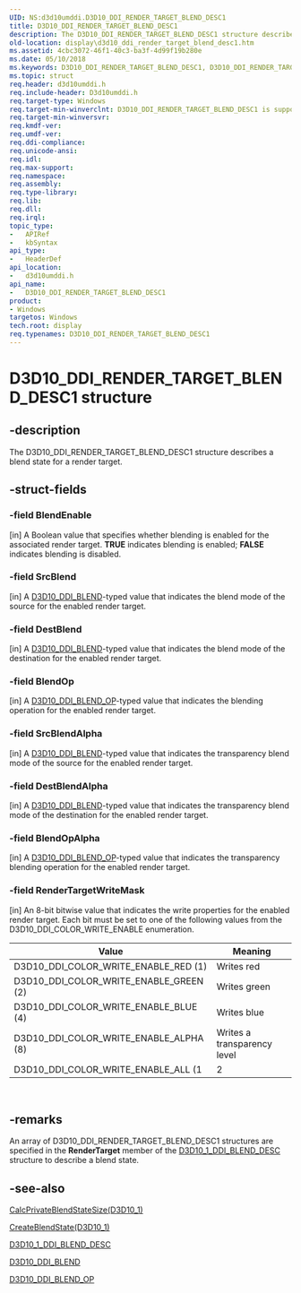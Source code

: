 ```yaml
---
UID: NS:d3d10umddi.D3D10_DDI_RENDER_TARGET_BLEND_DESC1
title: D3D10_DDI_RENDER_TARGET_BLEND_DESC1
description: The D3D10_DDI_RENDER_TARGET_BLEND_DESC1 structure describes a blend state for a render target.
old-location: display\d3d10_ddi_render_target_blend_desc1.htm
ms.assetid: 4cbc3072-46f1-40c3-ba3f-4d99f19b280e
ms.date: 05/10/2018
ms.keywords: D3D10_DDI_RENDER_TARGET_BLEND_DESC1, D3D10_DDI_RENDER_TARGET_BLEND_DESC1 structure [Display Devices], UMDisplayDriver_Dx10param_Structs_cc133adc-9ca8-4596-b3b8-9c3b352cd696.xml, d3d10umddi/D3D10_DDI_RENDER_TARGET_BLEND_DESC1, display.d3d10_ddi_render_target_blend_desc1
ms.topic: struct
req.header: d3d10umddi.h
req.include-header: D3d10umddi.h
req.target-type: Windows
req.target-min-winverclnt: D3D10_DDI_RENDER_TARGET_BLEND_DESC1 is supported on Windows Vista with Service Pack 1 (SP1) and later versions and Windows Server 2008 and later versions.
req.target-min-winversvr: 
req.kmdf-ver: 
req.umdf-ver: 
req.ddi-compliance: 
req.unicode-ansi: 
req.idl: 
req.max-support: 
req.namespace: 
req.assembly: 
req.type-library: 
req.lib: 
req.dll: 
req.irql: 
topic_type:
-	APIRef
-	kbSyntax
api_type:
-	HeaderDef
api_location:
-	d3d10umddi.h
api_name:
-	D3D10_DDI_RENDER_TARGET_BLEND_DESC1
product:
- Windows
targetos: Windows
tech.root: display
req.typenames: D3D10_DDI_RENDER_TARGET_BLEND_DESC1
---
```


# D3D10_DDI_RENDER_TARGET_BLEND_DESC1 structure


## -description


The D3D10_DDI_RENDER_TARGET_BLEND_DESC1 structure describes a blend state for a render target.


## -struct-fields




### -field BlendEnable

[in] A Boolean value that specifies whether blending is enabled for the associated render target. <b>TRUE</b> indicates blending is enabled; <b>FALSE</b> indicates blending is disabled. 


### -field SrcBlend

[in] A <a href="https://msdn.microsoft.com/library/windows/hardware/ff541916">D3D10_DDI_BLEND</a>-typed value that indicates the blend mode of the source for the enabled render target. 


### -field DestBlend

[in] A <a href="https://msdn.microsoft.com/library/windows/hardware/ff541916">D3D10_DDI_BLEND</a>-typed value that indicates the blend mode of the destination for the enabled render target. 


### -field BlendOp

[in] A <a href="https://msdn.microsoft.com/library/windows/hardware/ff541923">D3D10_DDI_BLEND_OP</a>-typed value that indicates the blending operation for the enabled render target. 


### -field SrcBlendAlpha

[in] A <a href="https://msdn.microsoft.com/library/windows/hardware/ff541916">D3D10_DDI_BLEND</a>-typed value that indicates the transparency blend mode of the source for the enabled render target. 


### -field DestBlendAlpha

[in] A <a href="https://msdn.microsoft.com/library/windows/hardware/ff541916">D3D10_DDI_BLEND</a>-typed value that indicates the transparency blend mode of the destination for the enabled render target. 


### -field BlendOpAlpha

[in] A <a href="https://msdn.microsoft.com/library/windows/hardware/ff541923">D3D10_DDI_BLEND_OP</a>-typed value that indicates the transparency blending operation for the enabled render target. 


### -field RenderTargetWriteMask

[in] An 8-bit bitwise value that indicates the write properties for the enabled render target. Each bit must be set to one of the following values from the D3D10_DDI_COLOR_WRITE_ENABLE enumeration.

|Value|Meaning|
|--- |--- |
|D3D10_DDI_COLOR_WRITE_ENABLE_RED (1)|Writes red|
|D3D10_DDI_COLOR_WRITE_ENABLE_GREEN (2)|Writes green|
|D3D10_DDI_COLOR_WRITE_ENABLE_BLUE (4)|Writes blue|
|D3D10_DDI_COLOR_WRITE_ENABLE_ALPHA (8)|Writes a transparency level|
|D3D10_DDI_COLOR_WRITE_ENABLE_ALL (1 | 2 | 4 | 8)|Writes red, green, blue, and a transparency level|
 


## -remarks



An array of D3D10_DDI_RENDER_TARGET_BLEND_DESC1 structures are specified in the <b>RenderTarget</b> member of the <a href="https://msdn.microsoft.com/library/windows/hardware/ff541880">D3D10_1_DDI_BLEND_DESC</a> structure to describe a blend state. 




## -see-also




<a href="https://msdn.microsoft.com/6f48290e-d571-4e59-9f33-58398db5b6fb">CalcPrivateBlendStateSize(D3D10_1)</a>



<a href="https://msdn.microsoft.com/1b258f28-c386-477c-92d1-cb5918080dcf">CreateBlendState(D3D10_1)</a>



<a href="https://msdn.microsoft.com/library/windows/hardware/ff541880">D3D10_1_DDI_BLEND_DESC</a>



<a href="https://msdn.microsoft.com/library/windows/hardware/ff541916">D3D10_DDI_BLEND</a>



<a href="https://msdn.microsoft.com/library/windows/hardware/ff541923">D3D10_DDI_BLEND_OP</a>
 

 

